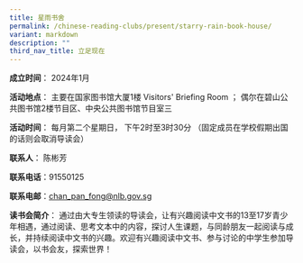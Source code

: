 ```yaml
---
title: 星雨书舍
permalink: /chinese-reading-clubs/present/starry-rain-book-house/
variant: markdown
description: ""
third_nav_title: 立足现在
---
```

**成立时间**：	2024年1月

**活动地点**：	主要在国家图书馆大厦1楼 Visitors' Briefing Room
； 偶尔在碧山公共图书馆2楼节目区、中央公共图书馆节目室三

**活动时间**：	每月第二个星期日，
下午2时至3时30分
（固定成员在学校假期出国的话则会取消导读会）


**联系人**：	陈彬芳

**联系电话**：91550125

**联系电邮**：chan_pan_fong@nlb.gov.sg


**读书会简介**：	通过由大专生领读的导读会，让有兴趣阅读中文书的13至17岁青少年相遇，通过阅读、思考文本中的内容，探讨人生课题，与同龄朋友一起阅读与成长，并持续阅读中文书的兴趣。欢迎有兴趣阅读中文书、参与讨论的中学生参加导读会，以书会友，探索世界！